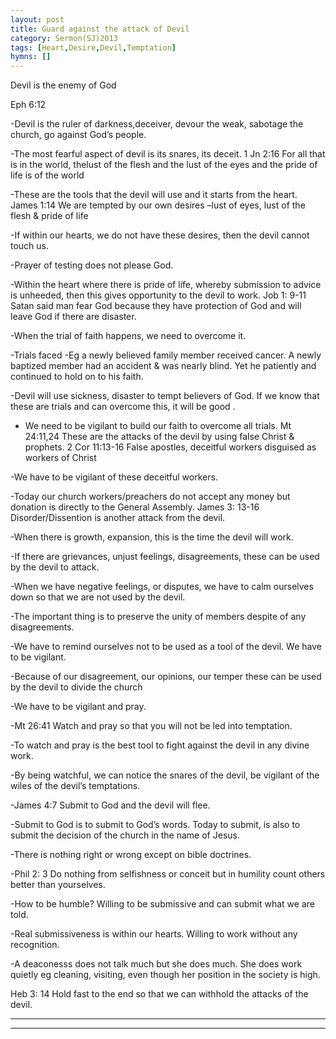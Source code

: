```yaml
---
layout: post
title: Guard against the attack of Devil
category: Sermon(SJ)2013
tags: [Heart,Desire,Devil,Temptation]
hymns: []
---
```


Devil is the enemy of God

Eph 6:12 

-Devil is the ruler of darkness,deceiver, devour the weak, sabotage the church, go against God’s people.

-The most fearful aspect of devil is its snares, its deceit. 1 Jn 2:16 For all that is in the world, thelust of the flesh and the lust of the eyes and the pride of life is of the world

-These are the tools that the devil will use and it starts from the heart. James 1:14 We are tempted by our own desires –lust of eyes, lust of the flesh & pride of life

-If within our hearts, we do not have these desires, then the devil cannot touch us.

-Prayer of testing does not please God. 

-Within the heart where there is pride of life, whereby submission to advice is unheeded, then this gives opportunity to the devil to work.
Job 1: 9-11 Satan said man fear God because they have protection of God and will leave God if there are disaster. 

-When the trial of faith happens, we need to overcome it. 

-Trials faced -Eg a newly believed family member received cancer. A newly baptized member had an accident & was nearly blind. Yet he patiently and continued to hold on to his faith.

-Devil will use sickness, disaster to tempt believers of God. If we know that these are trials and can overcome this, it will be good .

- We need to be vigilant to build our faith to overcome all trials.
Mt 24:11,24 These are the attacks of the devil by using false Christ & prophets.
2 Cor 11:13-16 False apostles, deceitful workers disguised as workers of Christ

-We have to be vigilant of these deceitful workers.

-Today our church workers/preachers do not accept any money but donation is directly to the General Assembly.
James 3: 13-16 Disorder/Dissention  is another attack from the devil. 

-When there is growth, expansion, this is the time the devil will work.

-If there are grievances, unjust feelings, disagreements, these can be used by the devil to attack.

-When we have negative feelings, or disputes, we have to calm ourselves down so that we are not used by the devil.

-The important thing is to preserve the unity of members despite of  any disagreements.

-We have to remind ourselves not to be used as a tool of the devil. We have to be vigilant.

-Because of our disagreement, our opinions, our temper these can  be used by the devil to divide the church

-We have to be vigilant and pray.

-Mt 26:41 Watch and pray so that you will not be led into temptation. 

-To watch and pray is the best tool to fight against the devil in any divine work.

-By being watchful, we can notice the snares of the devil, be vigilant of the wiles of the devil’s temptations.

-James 4:7 Submit to God and the devil will flee. 

-Submit to God is to submit to God’s words. Today to submit, is also to submit  the decision of the church in the name of Jesus.

-There is nothing right or wrong except on bible doctrines.

-Phil 2: 3 Do nothing from selfishness or conceit but in humility count others better than yourselves.  

-How to be humble? Willing to be submissive and can submit what we are told. 

-Real submissiveness is within our hearts. Willing to work without any recognition.

-A deaconesss does not talk much but she does much. She does work quietly eg cleaning, visiting, even though her position in the society is high.

Heb 3: 14 Hold fast to the end so that we can withhold the attacks of the devil.


----
****
